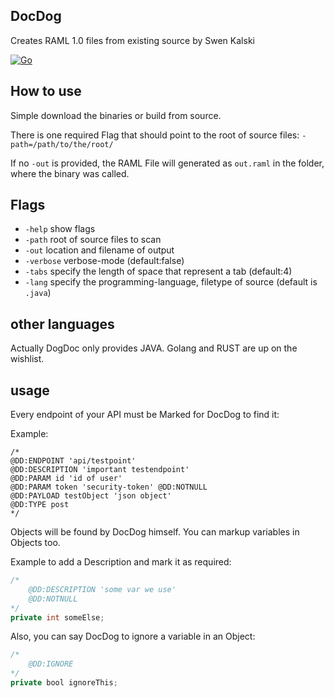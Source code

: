 ## DocDog

Creates RAML 1.0 files from existing source by Swen Kalski

[![Go](https://github.com/skalski/docdog/actions/workflows/go.yml/badge.svg)](https://github.com/skalski/docdog/actions/workflows/go.yml)

## How to use
Simple download the binaries or build from source.

There is one required Flag that should point to the root of source files:
`-path=/path/to/the/root/`

If no `-out` is provided, the RAML File will generated as `out.raml` in the folder, where the binary was called.

## Flags
* `-help` show flags
* `-path` root of source files to scan
* `-out` location and filename of output
* `-verbose` verbose-mode (default:false)
* `-tabs` specify the length of space that represent a tab (default:4)
* `-lang` specify the programming-language, filetype of source (default is `.java`)

## other languages
Actually DogDoc only provides JAVA. Golang and RUST are up on the wishlist.

## usage
Every endpoint of your API must be Marked for DocDog to find it:

Example:
```
/*
@DD:ENDPOINT 'api/testpoint'
@DD:DESCRIPTION 'important testendpoint'
@DD:PARAM id 'id of user'
@DD:PARAM token 'security-token' @DD:NOTNULL
@DD:PAYLOAD testObject 'json object'
@DD:TYPE post
*/
```

Objects will be found by DocDog himself.
You can markup variables in Objects too.

Example to add a Description and mark it as required:
```java
/*
    @DD:DESCRIPTION 'some var we use'
    @DD:NOTNULL
*/
private int someElse;
```

Also, you can say DocDog to ignore a variable in an Object:
```java
/*
    @DD:IGNORE
*/
private bool ignoreThis;
```
